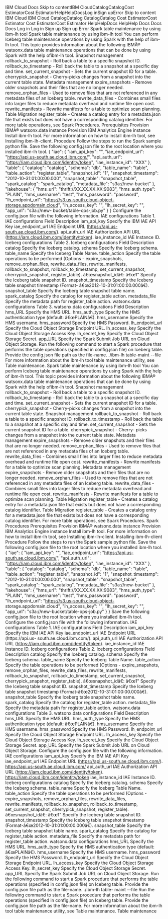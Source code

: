 ﻿IBM Cloud Docs Skip to contentIBM CloudCatalogCatalogCost EstimatorCost EstimatorHelpHelpDocsLog inSign upError Skip to content IBM Cloud IBM Cloud CatalogCatalog CatalogCatalog Cost EstimatorCost Estimator Cost EstimatorCost Estimator HelpHelpDocs HelpHelp Docs Docs Docs Log in Log in Sign up Sign up Error Spark table maintenance by using ibm-lh tool Spark table maintenance by using ibm-lh tool You can perform Iceberg table maintenance operations by using Spark with the help of ibm-lh tool. This topic provides information about the following IBMÂ® watsonx.data table maintenance operations that can be done by using Spark with the help ofibm-lh tool. Snapshot management rollback\_to\_snapshot - Roll back a table to a specific snapshot ID. rollback\_to\_timestamp - Roll back the table to a snapshot at a specific day and time. set\_current\_snapshot - Sets the current snapshot ID for a table. cherrypick\_snapshot - Cherry-picks changes from a snapshot into the current table state. Metadata management expire\_snapshots - Remove older snapshots and their files that are no longer needed. remove\_orphan\_files - Used to remove files that are not referenced in any metadata files of an Iceberg table. rewrite\_data\_files - Combines small files into larger files to reduce metadata overhead and runtime file open cost. rewrite\_manifests - Rewrite manifests for a table to optimize scan planning. Table Migration register\_table - Creates a catalog entry for a metadata.json file that exists but does not have a corresponding catalog identifier. For more table operations, see Spark Procedures. Prerequisites Provision IBMÂ® watsonx.data instance Provision IBM Analytics Engine instance Install ibm-lh tool. For more information on how to install ibm-lh tool, see Installing ibm-lh-client. Procedure Follow the steps to run the Spark sample python file. Save the following config.json file to the root location where you installed ibm-lh tool. { "iae": { "iam\_api\_key": "", "iae\_endpoint\_url": "https://api.us-south.ae.cloud.ibm.com/", "api\_auth\_url": "https://iam.cloud.ibm.com/identity/token", "iae\_instance\_id": "XXX" }, "table": { "catalog": "catalog", "schema": "db", "table\_name": "table", "table\_action": "register\_table", "snapshot\_id": "1", "snapshot\_timestamp": "2012-10-31:01:00:00.000", "snapshot\_table": "snapshot\_table", "spark\_catalog": "spark\_catalog", "metadata\_file": "s3a://new-bucket" }, "lakehouse": { "hms\_url": "thrift://XX.XX.XX.XX:9083", "hms\_auth\_type": "PLAIN", "hms\_username": "test", "hms\_password": "password", "lh\_endpoint\_url": "https://s3.us-south.cloud-object-storage.appdomain.cloud", "lh\_access\_key": "", "lh\_secret\_key": "", "app\_url": "s3a://new- bucket/table-ops-job.py" } } Configure the config.json file with the following information. IAE configurations Table 1. IAE configurations Field Description iam\_api\_key Specify the IBM IAE API Key iae\_endpoint\_url IAE Endpoint URL (https://api.us-south.ae.cloud.ibm.com/). api\_auth\_url IAE Authorization API URL (https://iam.cloud.ibm.com/identity/token). iae\_instance\_id IAE Instance ID. Iceberg configurations Table 2. Iceberg configurations Field Description catalog Specify the Iceberg catalog. schema Specify the Iceberg schema. table\_name Specify the Iceberg Table Name. table\_action Specify the table operations to be performed (Options - expire\_snapshots, remove\_orphan\_files, rewrite\_data\_files, rewrite\_manifests, rollback\_to\_snapshot, rollback\_to\_timestamp, set\_current\_snapshot, cherrypick\_snapshot, register\_table). â€œsnapshot\_idâ€: â€œ1" Specify the Iceberg table snapshot ID. snapshot\_timestamp Specify the Iceberg table snapshot timestamp (Format- â€œ2012-10-31:01:00:00.000â€). snapshot\_table Specify the Iceberg table snapshot table name. spark\_catalog Specify the catalog for register\_table action. metadata\_file Specify the metadata path for register\_table action. watsonx.data configurations Table 3. watsonx.data configurations Field Description hms\_URL Specify the HMS URL. hms\_auth\_type Specify the HMS authentication type (default: â€œPLAINâ€). hms\_username Specify the HMS username. hms\_password Specify the HMS Password. lh\_endpoint\_url Specify the Cloud Object Storage Endpoint URL. lh\_access\_key Specify the Cloud Object Storage Access Key. lh\_secret\_key Specify the Cloud Object Storage Secret. app\_URL Specify the Spark Submit Job URL on Cloud Object Storage. Run the following command to start a Spark procedure that performs the table operations (specified in config.json file) on Iceberg table. Provide the config.json file path as the file-name. ./ibm-lh table-maint --file For more information about the ibm-lh tool table maintenance utility, see Table maintenance. Spark table maintenance by using ibm-lh tool You can perform Iceberg table maintenance operations by using Spark with the help of ibm-lh tool. This topic provides information about the following IBMÂ® watsonx.data table maintenance operations that can be done by using Spark with the help ofibm-lh tool. Snapshot management rollback\_to\_snapshot - Roll back a table to a specific snapshot ID. rollback\_to\_timestamp - Roll back the table to a snapshot at a specific day and time. set\_current\_snapshot - Sets the current snapshot ID for a table. cherrypick\_snapshot - Cherry-picks changes from a snapshot into the current table state. Snapshot management rollback\_to\_snapshot - Roll back a table to a specific snapshot ID. rollback\_to\_timestamp - Roll back the table to a snapshot at a specific day and time. set\_current\_snapshot - Sets the current snapshot ID for a table. cherrypick\_snapshot - Cherry- picks changes from a snapshot into the current table state. Metadata management expire\_snapshots - Remove older snapshots and their files that are no longer needed. remove\_orphan\_files - Used to remove files that are not referenced in any metadata files of an Iceberg table. rewrite\_data\_files - Combines small files into larger files to reduce metadata overhead and runtime file open cost. rewrite\_manifests - Rewrite manifests for a table to optimize scan planning. Metadata management expire\_snapshots - Remove older snapshots and their files that are no longer needed. remove\_orphan\_files - Used to remove files that are not referenced in any metadata files of an Iceberg table. rewrite\_data\_files - Combines small files into larger files to reduce metadata overhead and runtime file open cost. rewrite\_manifests - Rewrite manifests for a table to optimize scan planning. Table Migration register\_table - Creates a catalog entry for a metadata.json file that exists but does not have a corresponding catalog identifier. Table Migration register\_table - Creates a catalog entry for a metadata.json file that exists but does not have a corresponding catalog identifier. For more table operations, see Spark Procedures. Spark Procedures Prerequisites Provision IBMÂ® watsonx.data instance Provision IBM Analytics Engine instance Install ibm-lh tool. For more information on how to install ibm-lh tool, see Installing ibm-lh-client. Installing ibm-lh-client Procedure Follow the steps to run the Spark sample python file. Save the following config.json file to the root location where you installed ibm-lh tool. { "iae": { "iam\_api\_key": "", "iae\_endpoint\_url": "https://api.us-south.ae.cloud.ibm.com/", "api\_auth\_url": "https://iam.cloud.ibm.com/identity/token", "iae\_instance\_id": "XXX" }, "table": { "catalog": "catalog", "schema": "db", "table\_name": "table", "table\_action": "register\_table", "snapshot\_id": "1", "snapshot\_timestamp": "2012-10-31:01:00:00.000", "snapshot\_table": "snapshot\_table", "spark\_catalog": "spark\_catalog", "metadata\_file": "s3a://new-bucket" }, "lakehouse": { "hms\_url": "thrift://XX.XX.XX.XX:9083", "hms\_auth\_type": "PLAIN", "hms\_username": "test", "hms\_password": "password", "lh\_endpoint\_url": "https://s3.us-south.cloud-object- storage.appdomain.cloud", "lh\_access\_key": "", "lh\_secret\_key": "", "app\_url": "s3a://new-bucket/table-ops-job.py" } } Save the following config.json file to the root location where you installed ibm-lh tool. Configure the config.json file with the following information. IAE configurations Table 1. IAE configurations Field Description iam\_api\_key Specify the IBM IAE API Key iae\_endpoint\_url IAE Endpoint URL (https://api.us- south.ae.cloud.ibm.com/). api\_auth\_url IAE Authorization API URL (https://iam.cloud.ibm.com/identity/token). iae\_instance\_id IAE Instance ID. Iceberg configurations Table 2. Iceberg configurations Field Description catalog Specify the Iceberg catalog. schema Specify the Iceberg schema. table\_name Specify the Iceberg Table Name. table\_action Specify the table operations to be performed (Options - expire\_snapshots, remove\_orphan\_files, rewrite\_data\_files, rewrite\_manifests, rollback\_to\_snapshot, rollback\_to\_timestamp, set\_current\_snapshot, cherrypick\_snapshot, register\_table). â€œsnapshot\_idâ€: â€œ1" Specify the Iceberg table snapshot ID. snapshot\_timestamp Specify the Iceberg table snapshot timestamp (Format-â€œ2012-10-31:01:00:00.000â€). snapshot\_table Specify the Iceberg table snapshot table name. spark\_catalog Specify the catalog for register\_table action. metadata\_file Specify the metadata path for register\_table action. watsonx.data configurations Table 3. watsonx.data configurations Field Description hms\_URL Specify the HMS URL. hms\_auth\_type Specify the HMS authentication type (default: â€œPLAINâ€). hms\_username Specify the HMS username. hms\_password Specify the HMS Password. lh\_endpoint\_url Specify the Cloud Object Storage Endpoint URL. lh\_access\_key Specify the Cloud Object Storage Access Key. lh\_secret\_key Specify the Cloud Object Storage Secret. app\_URL Specify the Spark Submit Job URL on Cloud Object Storage. Configure the config.json file with the following information. IAE configurations iam\_api\_key Specify the IBM IAE API Key iae\_endpoint\_url IAE Endpoint URL (https://api.us-south.ae.cloud.ibm.com/). https://api.us-south.ae.cloud.ibm.com/ api\_auth\_url IAE Authorization API URL (https://iam.cloud.ibm.com/identity/token). https://iam.cloud.ibm.com/identity/token iae\_instance\_id IAE Instance ID. Iceberg configurations catalog Specify the Iceberg catalog. schema Specify the Iceberg schema. table\_name Specify the Iceberg Table Name. table\_action Specify the table operations to be performed (Options - expire\_snapshots, remove\_orphan\_files, rewrite\_data\_files, rewrite\_manifests, rollback\_to\_snapshot, rollback\_to\_timestamp, set\_current\_snapshot, cherrypick\_snapshot, register\_table). â€œsnapshot\_idâ€: â€œ1" Specify the Iceberg table snapshot ID. snapshot\_timestamp Specify the Iceberg table snapshot timestamp (Format-â€œ2012-10-31:01:00:00.000â€). snapshot\_table Specify the Iceberg table snapshot table name. spark\_catalog Specify the catalog for register\_table action. metadata\_file Specify the metadata path for register\_table action. watsonx.data configurations hms\_URL Specify the HMS URL. hms\_auth\_type Specify the HMS authentication type (default: â€œPLAINâ€). hms\_username Specify the HMS username. hms\_password Specify the HMS Password. lh\_endpoint\_url Specify the Cloud Object Storage Endpoint URL. lh\_access\_key Specify the Cloud Object Storage Access Key. lh\_secret\_key Specify the Cloud Object Storage Secret. app\_URL Specify the Spark Submit Job URL on Cloud Object Storage. Run the following command to start a Spark procedure that performs the table operations (specified in config.json file) on Iceberg table. Provide the config.json file path as the file-name. ./ibm-lh table- maint --file Run the following command to start a Spark procedure that performs the table operations (specified in config.json file) on Iceberg table. Provide the config.json file path as the file-name. For more information about the ibm-lh tool table maintenance utility, see Table maintenance. Table maintenance
